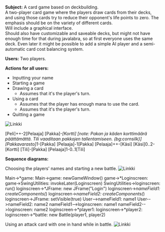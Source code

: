 **Subject:** A card game based on deckbuilding.  
A two-player card game where the players draw cards from their decks, and using
those cards try to reduce their opponent's life points to zero. The emphasis
should be on the variety of different cards.  
Will include a graphical interface.  
Should also have customizable and saveable decks, but might not have enough time for that during javalabra, so at first everyone uses the same deck.
Even later it might be possible to add a simple AI player and a semi-automatic card cost balancing system.

**Users:** Two players.

**Actions for all users:**

- Inputting your name
- Starting a game
- Drawing a card
  - Assumes that it's the player's turn.
- Using a card
  - Assumes that the player has enough mana to use the card.
  - Assumes that it's the player's turn.
- Quitting a game

![Linkki](http://yuml.me/da47c427)

[Peli]++-2[Pelaaja]
[Pakka]*-[Kortti]
[note: Pakan ja käden korttimäärä päättämättä. Tili vaaditaan pakkojen tallentamiseen. {bg:cornsilk}] 
[Pakkavarasto]1-*[Pakka]
 [Pelaaja]-1[Pakka]
 [Pelaaja]++-[Käsi] 
[Käsi]0..2-[Kortti]
[Tili]-[Pakka] 
[Pelaaja]1-0..1[Tili] 

**Sequence diagrams:**

Choosing the players' names and starting a new battle.
![Linkki](https://www.websequencediagrams.com/cgi-bin/cdraw?lz=TWFpbi0-KmdhbWU6CgAHBgAHBSBuZXdHYW1lV2luZG93KCkKZ2FtZS0-KkxvZ2luc2NyZWVuOgANB1N3aW5nVXRpbGl0aWVzOiBpbnZva2VMYXRlcigAJAspCgAbDi0-bABBCyBydW4oKQoACAstPipKRnIAgQQIIAAGBigiAHwFIgAaEG5hbWVGaWVsZDE6IGNyZWF0ZUNvbXBvbmVudHMoKgAVGTIACyMAfQhzZXRWaXNpYmxlKHRydWUpClVzZXItLT4AbwxuYW1lMQAIETIAEwYyCgCBHAotAIFvDwAzBgCBDgoADBQyAIIPD3BsYXllcjE6AAIVMgAHEGJhdHRsAIJFB0IABwUoADoHLCAALAcp&s=default)

Main->*game:
Main->game: newGameWindow()
game->*Loginscreen:
game->SwingUtilities: invokeLater(Loginscreen)
SwingUtilities->loginscreen: run()
loginscreen->*JFrame: new JFrame("Login")
loginscreen->*nameField1: createComponents(*)
loginscreen->*nameField2: createComponents(*)
loginscreen->JFrame: setVisible(true)
User-->nameField1: name1
User-->nameField2: name2
nameField1-->loginscreen: name1
nameField2-->loginscreen: name2
loginscreen->*player1:
loginscreen->*player2:
loginscreen->*battle: new Battle(player1, player2)

Using an attack card with one in hand while in battle.
![Linkki](https://www.websequencediagrams.com/cgi-bin/cdraw?lz=TWFpbi0-cGxheWVyMTogdXNlQ2FyZChhdHRhY2tDYXJkKQoAFgcAHQkuaGFuZDogYW1vdW50b2YAGBgAIgUtAFELMQBACgBVCjogaW52b2tlKAB8BykKAHEKAIENC2dldE9wcG9uZW50KACBCAoAOw5vABoHAC4ULgAVCDogY2hhbmdlSGl0cG9pbnRzQnkoLURBTUFHRSkK&s=default)
